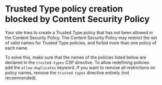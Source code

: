 # Trusted Type policy creation blocked by Content Security Policy

Your site tries to create a Trusted Type policy that has not been allowed in the Content Security Policy. The Content Security Policy may restrict the set of valid names for Trusted Type policies, and forbid more than one policy of each name.

To solve this, make sure that the names of the policies listed below are declared in the `trusted-types` CSP directive. To allow redefining policies add the `allow-duplicates` keyword. If you want to remove all restrictions on policy names, remove the `trusted-types` directive entirely (not recommended).